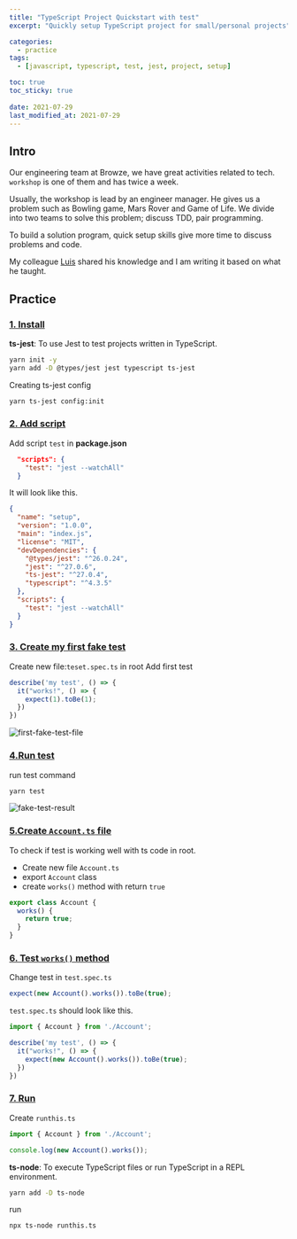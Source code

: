 ```yaml
---
title: "TypeScript Project Quickstart with test"
excerpt: "Quickly setup TypeScript project for small/personal projects"

categories:
  - practice
tags:
  - [javascript, typescript, test, jest, project, setup]

toc: true
toc_sticky: true
 
date: 2021-07-29
last_modified_at: 2021-07-29
---
```


## Intro
Our engineering team at Browze, we have great activities related to tech.  
`workshop` is one of them and has twice a week.

Usually, the workshop is lead by an engineer manager.
He gives us a problem such as Bowling game, Mars Rover and Game of Life.
We divide into two teams to solve this problem; discuss TDD, pair programming.

To build a solution program, quick setup skills give more time to discuss problems and code.

My colleague [Luis](https://github.com/luisrudge) shared his knowledge and I am writing it based on what he taught.


## Practice

### <u>1. Install</u>
**ts-jest**: To use Jest to test projects written in TypeScript.
```bash
yarn init -y
yarn add -D @types/jest jest typescript ts-jest
```
Creating ts-jest config
```bash
yarn ts-jest config:init
```

### <u>2. Add script</u>
Add script `test` in **package.json**
```json
  "scripts": {
    "test": "jest --watchAll"
  }
```
It will look like this.
```json
{
  "name": "setup",
  "version": "1.0.0",
  "main": "index.js",
  "license": "MIT",
  "devDependencies": {
    "@types/jest": "^26.0.24",
    "jest": "^27.0.6",
    "ts-jest": "^27.0.4",
    "typescript": "^4.3.5"
  },
  "scripts": {
    "test": "jest --watchAll"
  }
}
```

### <u>3. Create my first fake test</u>
Create new file:`teset.spec.ts` in root
Add first test
```js
describe('my test', () => {
  it("works!", () => {
    expect(1).toBe(1);
  })
})
```
![first-fake-test-file](https://user-images.githubusercontent.com/45175926/127593316-d05c1d55-0a5b-4eed-ab8f-07d57921251c.png)

### <u>4.Run test</u>
run test command
```bash
yarn test
```
![fake-test-result](https://user-images.githubusercontent.com/45175926/127593999-92ee804d-80ba-4b52-b05e-2c061dfc3c59.png)

### <u>5.Create `Account.ts` file</u>
To check if test is working well with ts code in root.
  - Create new file `Account.ts`
  - export `Account` class
  - create `works()` method with return `true`
  
```js
export class Account {
  works() {
    return true;
  }
}
```

### <u>6. Test `works()` method</u>
Change test in `test.spec.ts`
```js
expect(new Account().works()).toBe(true);
```
`test.spec.ts` should look like this.

```js
import { Account } from './Account';

describe('my test', () => {
  it("works!", () => {
    expect(new Account().works()).toBe(true);
  })
})
```

### <u>7. Run</u>
Create `runthis.ts`
```js
import { Account } from './Account';

console.log(new Account().works());
```
**ts-node**: To execute TypeScript files or run TypeScript in a REPL environment.
```bash
yarn add -D ts-node
```
run
```bash
npx ts-node runthis.ts
```
